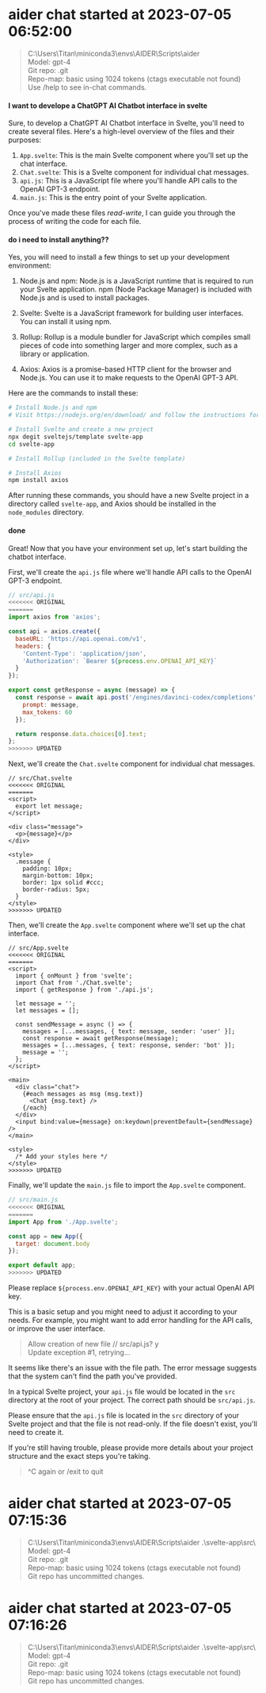 
# aider chat started at 2023-07-05 06:52:00

> C:\Users\Titan\miniconda3\envs\AIDER\Scripts\aider  
> Model: gpt-4  
> Git repo: .git  
> Repo-map: basic using 1024 tokens (ctags executable not found)  
> Use /help to see in-chat commands.  

#### I want to develope a ChatGPT AI Chatbot interface in svelte  

Sure, to develop a ChatGPT AI Chatbot interface in Svelte, you'll need to create several files. Here's a high-level overview of the files and their purposes:

1. `App.svelte`: This is the main Svelte component where you'll set up the chat interface.
2. `Chat.svelte`: This is a Svelte component for individual chat messages.
3. `api.js`: This is a JavaScript file where you'll handle API calls to the OpenAI GPT-3 endpoint.
4. `main.js`: This is the entry point of your Svelte application.

Once you've made these files *read-write*, I can guide you through the process of writing the code for each file.


#### do i need to install anything??  

Yes, you will need to install a few things to set up your development environment:

1. Node.js and npm: Node.js is a JavaScript runtime that is required to run your Svelte application. npm (Node Package Manager) is included with Node.js and is used to install packages.

2. Svelte: Svelte is a JavaScript framework for building user interfaces. You can install it using npm.

3. Rollup: Rollup is a module bundler for JavaScript which compiles small pieces of code into something larger and more complex, such as a library or application.

4. Axios: Axios is a promise-based HTTP client for the browser and Node.js. You can use it to make requests to the OpenAI GPT-3 API.

Here are the commands to install these:

```bash
# Install Node.js and npm
# Visit https://nodejs.org/en/download/ and follow the instructions for your operating system

# Install Svelte and create a new project
npx degit sveltejs/template svelte-app
cd svelte-app

# Install Rollup (included in the Svelte template)

# Install Axios
npm install axios
```

After running these commands, you should have a new Svelte project in a directory called `svelte-app`, and Axios should be installed in the `node_modules` directory.


#### done  

Great! Now that you have your environment set up, let's start building the chatbot interface. 

First, we'll create the `api.js` file where we'll handle API calls to the OpenAI GPT-3 endpoint. 

```javascript
// src/api.js
<<<<<<< ORIGINAL
=======
import axios from 'axios';

const api = axios.create({
  baseURL: 'https://api.openai.com/v1',
  headers: {
    'Content-Type': 'application/json',
    'Authorization': `Bearer ${process.env.OPENAI_API_KEY}`
  }
});

export const getResponse = async (message) => {
  const response = await api.post('/engines/davinci-codex/completions', {
    prompt: message,
    max_tokens: 60
  });

  return response.data.choices[0].text;
};
>>>>>>> UPDATED
```

Next, we'll create the `Chat.svelte` component for individual chat messages.

```svelte
// src/Chat.svelte
<<<<<<< ORIGINAL
=======
<script>
  export let message;
</script>

<div class="message">
  <p>{message}</p>
</div>

<style>
  .message {
    padding: 10px;
    margin-bottom: 10px;
    border: 1px solid #ccc;
    border-radius: 5px;
  }
</style>
>>>>>>> UPDATED
```

Then, we'll create the `App.svelte` component where we'll set up the chat interface.

```svelte
// src/App.svelte
<<<<<<< ORIGINAL
=======
<script>
  import { onMount } from 'svelte';
  import Chat from './Chat.svelte';
  import { getResponse } from './api.js';

  let message = '';
  let messages = [];

  const sendMessage = async () => {
    messages = [...messages, { text: message, sender: 'user' }];
    const response = await getResponse(message);
    messages = [...messages, { text: response, sender: 'bot' }];
    message = '';
  };
</script>

<main>
  <div class="chat">
    {#each messages as msg (msg.text)}
      <Chat {msg.text} />
    {/each}
  </div>
  <input bind:value={message} on:keydown|preventDefault={sendMessage} />
</main>

<style>
  /* Add your styles here */
</style>
>>>>>>> UPDATED
```

Finally, we'll update the `main.js` file to import the `App.svelte` component.

```javascript
// src/main.js
<<<<<<< ORIGINAL
=======
import App from './App.svelte';

const app = new App({
  target: document.body
});

export default app;
>>>>>>> UPDATED
```

Please replace `${process.env.OPENAI_API_KEY}` with your actual OpenAI API key. 

This is a basic setup and you might need to adjust it according to your needs. For example, you might want to add error handling for the API calls, or improve the user interface.

> Allow creation of new file // src/api.js? y  
> Update exception #1, retrying...  

It seems like there's an issue with the file path. The error message suggests that the system can't find the path you've provided. 

In a typical Svelte project, your `api.js` file would be located in the `src` directory at the root of your project. The correct path should be `src/api.js`. 

Please ensure that the `api.js` file is located in the `src` directory of your Svelte project and that the file is not read-only. If the file doesn't exist, you'll need to create it. 

If you're still having trouble, please provide more details about your project structure and the exact steps you're taking.

> ^C again or /exit to quit  

# aider chat started at 2023-07-05 07:15:36

> C:\Users\Titan\miniconda3\envs\AIDER\Scripts\aider .\svelte-app\src\  
> Model: gpt-4  
> Git repo: .git  
> Repo-map: basic using 1024 tokens (ctags executable not found)  
> Git repo has uncommitted changes.  

# aider chat started at 2023-07-05 07:16:26

> C:\Users\Titan\miniconda3\envs\AIDER\Scripts\aider .\svelte-app\src\  
> Model: gpt-4  
> Git repo: .git  
> Repo-map: basic using 1024 tokens (ctags executable not found)  
> Git repo has uncommitted changes.  
